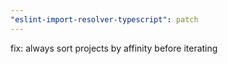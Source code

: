 ```yaml
---
"eslint-import-resolver-typescript": patch
---
```


fix: always sort projects by affinity before iterating
